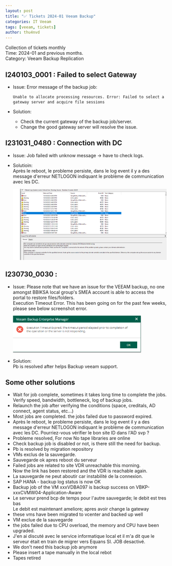 ```yaml
---
layout: post
title: "✅ Tickets 2024-01 Veeam Backup"
categories: IT Veeam
tags: [veeam, tickets]
author: thu4nvd
---
```


Collection of tickets monthly  
Time: 2024-01 and previous months.  
Category: Veeam Backup Replication

## I240103_0001 : Failed to select Gateway 

* Issue: Error message of the backup job:  
  ```
  Unable to allocate processing resources. Error: Failed to select a gateway server and acquire file sessions
  ```
  
* Solution: 
  - Check the current gateway of the backup job/server.
  - Change the good gateway server will resolve the issue.

## I231031_0480 : Connection with DC 

* Issue: Job failed with unknow message -> have to check logs.
* Solutioin:  
  Après le reboot, le probleme persiste, dans le log event il y a des message d'erreur NETLOGON indiquant le problème de communication avec les DC.

  ![alt text](/assets/2024/02/netlogon.png)

## I230730_0030 : 

* Issue: 
  Please note that we have an issue for the VEEAM backup, no one amongst BBIKSA local group's SMEA account is able to access the portal to restore files/folders.  
  Execution Timeout Error. This has been going on for the past few weeks, please see below screenshot error.  

  ![alt text](/assets/2024/02/2024-02-05_14_35_10-Window.png)

* Solution:  
  Pb is resolved after helps Backup veeam support. 


## Some other solutions  

- Wait for job complete, sometimes it takes long time to complete the jobs. Verify speed, bandwidth, bottleneck, log of backup jobs. 
- Relaunch the job after verifying the conditions (space, creditals, AD connect, agent status, etc...)
- Most jobs are completed. the jobs failed due to password expired.
- Après le reboot, le probleme persiste, dans le log event il y a des message d'erreur NETLOGON indiquant le problème de communication avec les DC.
Pourriez-vous vérifier le bon site ID dans l'AD svp ?
- Probleme resolved,  For now No tape libraries are online
- Check backup job is disabled or not, is there still the need for backup.
- Pb is resolved by migration repository
- VMs exclus de la sauvegarde.
- Sauvegarde ok apres reboot du serveur
- Failed jobs are related to site VDR unreachable this morning.  
Now the link has been restored and the VDR is reachable again.
- La sauvegarde ne peut aboutir car instabilité de la connexion.
- SAP HANA - backup log status is now OK
- Backup job of the VM xxxVDBA097 is backup success on VBKP-xxxCVMW04-Application-Aware
- Le serveur prend bcp de temps pour l'autre sauvegarde; le debit est tres bas   
Le debit est maintenant ameliore; apres avoir change la gateway
- these vms have been migrated to vcenter and backed up well
- VM exclue de la sauvegarde
- the jobs failed due to CPU overload, the memory and CPU have been upgraded. 
- J'en ai discuté avec le service informatique local et il m'a dit que le serveur était en train de migrer vers Equans SI. JOB desactivé. 
- We don't need this backup job anymore
- Please insert a tape manually in the local rebot
- Tapes retired

